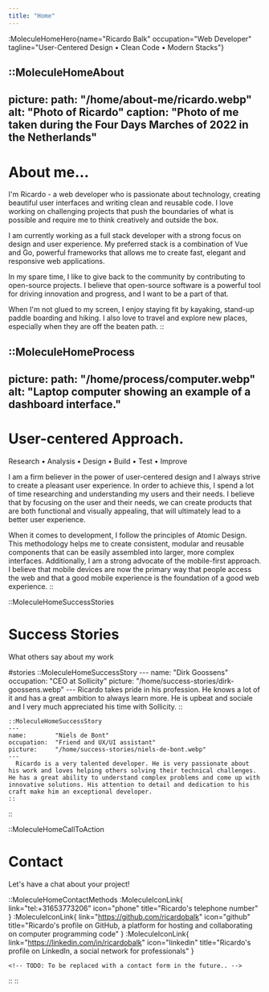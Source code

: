 ```yaml
---
title: "Home"
---
```


:MoleculeHomeHero{name="Ricardo Balk" occupation="Web Developer" tagline="User-Centered Design • Clean Code • Modern Stacks"}

::MoleculeHomeAbout
---
picture:
  path:    "/home/about-me/ricardo.webp"
  alt:     "Photo of Ricardo"
  caption: "Photo of me taken during the Four Days Marches of 2022 in the Netherlands"
---

  # About me&hellip;

  I'm Ricardo - a web developer who is passionate about technology, creating beautiful user interfaces and writing clean and reusable code. I love working on challenging projects that push the boundaries of what is possible and require me to think creatively and outside the box.

  I am currently working as a full stack developer with a strong focus on design and user experience. My preferred stack is a combination of Vue and Go, powerful frameworks that allows me to create fast, elegant and responsive web applications.

  In my spare time, I like to give back to the community by contributing to open-source projects. I believe that open-source software is a powerful tool for driving innovation and progress, and I want to be a part of that.

  When I'm not glued to my screen, I enjoy staying fit by kayaking, stand-up paddle boarding and hiking. I also love to travel and explore new places, especially when they are off the beaten path.
::

::MoleculeHomeProcess
---
picture:
  path:    "/home/process/computer.webp"
  alt:     "Laptop computer showing an example of a dashboard interface."
---

  # User-centered Approach.

  Research • Analysis • Design • Build • Test • Improve

  I am a firm believer in the power of user-centered design and I always strive to create a pleasant user experience. In order to achieve this, I spend a lot of time researching and understanding my users and their needs. I believe that by focusing on the user and their needs, we can create products that are both functional and visually appealing, that will ultimately lead to a better user experience.

  When it comes to development, I follow the principles of Atomic Design. This methodology helps me to create consistent, modular and reusable components that can be easily assembled into larger, more complex interfaces. Additionally, I am a strong advocate of the mobile-first approach. I believe that mobile devices are now the primary way that people access the web and that a good mobile experience is the foundation of a good web experience.
::

::MoleculeHomeSuccessStories
  # Success Stories

  What others say about my work

#stories
    ::MoleculeHomeSuccessStory
    ---
    name:        "Dirk Goossens"
    occupation:  "CEO at Sollicity"
    picture:     "/home/success-stories/dirk-goossens.webp"
    ---
      Ricardo takes pride in his profession. He knows a lot of it and has a great ambition to always learn more. He is upbeat and sociale and I very much appreciated his time with Sollicity.
    ::

    ::MoleculeHomeSuccessStory
    ---
    name:        "Niels de Bont"
    occupation:  "Friend and UX/UI assistant"
    picture:     "/home/success-stories/niels-de-bont.webp"
    ---
      Ricardo is a very talented developer. He is very passionate about his work and loves helping others solving their technical challenges. He has a great ability to understand complex problems and come up with innovative solutions. His attention to detail and dedication to his craft make him an exceptional developer.
    ::
::

::MoleculeHomeCallToAction
  # Contact

  Let's have a chat about your project!

  ::MoleculeHomeContactMethods
    :MoleculeIconLink{ link="tel:+31653773206"                    icon="phone"     title="Ricardo's telephone number" }
    :MoleculeIconLink{ link="https://github.com/ricardobalk"      icon="github"    title="Ricardo's profile on GitHub, a platform for hosting and collaborating on computer programming code" }
    :MoleculeIconLink{ link="https://linkedin.com/in/ricardobalk" icon="linkedin"  title="Ricardo's profile on LinkedIn, a social network for professionals" }

    <!-- TODO: To be replaced with a contact form in the future.. -->
  ::
::